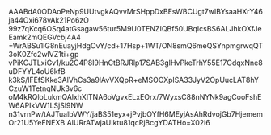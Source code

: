 AAABdA0ODAoPeNp9UUtvgkAQvvMrSHppDxBEsWBCUgt7wIBYsaaHXrY46ja44Oxi678vAk21Po6zO
99z7qKcq6OSq4atGsagaw56tur5M9U0TENZIQBf50UBqIcsBS6ALJhkOXfJeEamk2mQEGVcbj4A4
+WrABSu1lG8nEuayjHdgOvY/cd+17Hsp+1WT/ON8smQ6meQSYnpmgrwqQT3oK0Zfc2wlVZ1ti+gp
vPiKCJTLxiGv1/ku2C4P8I9HnCtBRJRlp17SAB3gIHvPkeTrhY55E17GdqxNne8uDFYYL4oU6kfB
k3kS/lFEfSKke3AlVhCs3a9lAvVXQpR+eMSOOXplSA33JyV2OpUucLAT8hYCzuW1TetnqNUk3v6c
oM4kRQloLukmQAlxhXlTNA6oVgvxELxEOrx/7WyxsC88nNYNk9agCooFshEW6APIkVW1LSjSl9NW
n31vrnPw/tAJTualbVWY/jaBS51eyx+jPvjbOYfH6MEyjAsAhRdvojGb7HjememOr21U5YeFNEXB
AIURrATwjaUIktu81qcRjBcgYDATHo=X02i6
